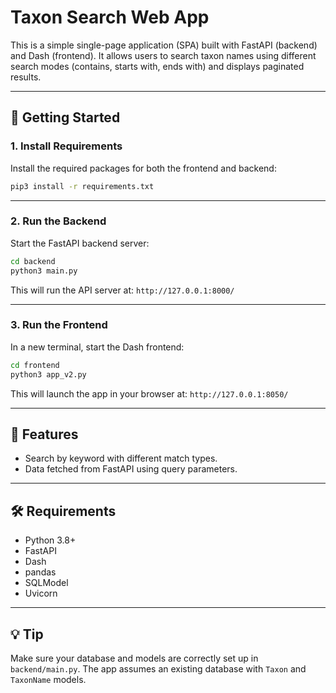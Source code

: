 
# Taxon Search Web App

This is a simple single-page application (SPA) built with FastAPI (backend) and Dash (frontend). It allows users to search taxon names using different search modes (contains, starts with, ends with) and displays paginated results.

---

## 🚀 Getting Started

### 1. Install Requirements

Install the required packages for both the frontend and backend:

```bash
pip3 install -r requirements.txt
```

---

### 2. Run the Backend

Start the FastAPI backend server:

```bash
cd backend
python3 main.py
```

This will run the API server at: `http://127.0.0.1:8000/`

---

### 3. Run the Frontend

In a new terminal, start the Dash frontend:

```bash
cd frontend
python3 app_v2.py
```

This will launch the app in your browser at: `http://127.0.0.1:8050/`

---

## 🧪 Features

- Search by keyword with different match types.
- Data fetched from FastAPI using query parameters.

---

## 🛠 Requirements

- Python 3.8+
- FastAPI
- Dash
- pandas
- SQLModel
- Uvicorn


---

## 💡 Tip

Make sure your database and models are correctly set up in `backend/main.py`. The app assumes an existing database with `Taxon` and `TaxonName` models.
